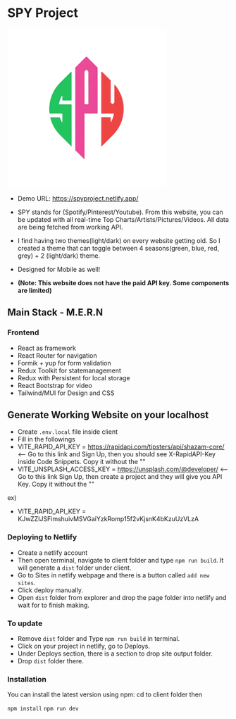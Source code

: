 # SPY Project

![](./client/src/assets/Logos/logo.webp)

- Demo URL: https://spyproject.netlify.app/

- SPY stands for (Spotify/Pinterest/Youtube). From this website, you can be updated with all real-time Top Charts/Artists/Pictures/Videos. All data are being fetched from working API.
- I find having two themes(light/dark) on every website getting old. So I created a theme that can toggle between 4 seasons(green, blue, red, grey) + 2 (light/dark) theme.
- Designed for Mobile as well!

- **(Note: This website does not have the paid API key. Some components are limited)**

## Main Stack - M.E.R.N

### Frontend

- React as framework
- React Router for navigation
- Formik + yup for form validation
- Redux Toolkit for statemanagement
- Redux with Persistent for local storage
- React Bootstrap for video
- Tailwind/MUI for Design and CSS

## Generate Working Website on your localhost

- Create `.env.local` file inside client
- Fill in the followings
- VITE_RAPID_API_KEY = https://rapidapi.com/tipsters/api/shazam-core/ <-- Go to this link and Sign Up, then you should see X-RapidAPI-Key inside Code Snippets. Copy it without the ""
- VITE_UNSPLASH_ACCESS_KEY = https://unsplash.com/@developer/ <-- Go to this link Sign Up, then create a project and they will give you API Key. Copy it without the ""

ex)

- VITE_RAPID_API_KEY = KJwZZIJSFimshuivMSVGaiYzkRomp15f2vKjsnK4bKzuUzVLzA

### Deploying to Netlify

- Create a netlify account
- Then open terminal, navigate to client folder and type `npm run build`. It will generate a `dist` folder under client.
- Go to Sites in netlify webpage and there is a button called `add new sites`.
- Click deploy manually.
- Open `dist` folder from explorer and drop the page folder into netlify and wait for to finish making.

### To update

- Remove `dist` folder and Type `npm run build` in terminal.
- Click on your project in netlify, go to Deploys.
- Under Deploys section, there is a section to drop site output folder.
- Drop `dist` folder there.

### Installation

You can install the latest version using npm:
cd to client folder then

`npm install`
`npm run dev`
